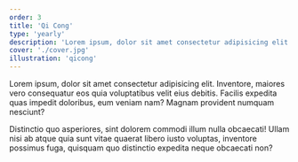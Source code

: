 ```yaml
---
order: 3
title: 'Qi Cong'
type: 'yearly'
description: 'Lorem ipsum, dolor sit amet consectetur adipisicing elit. Inventore, maiores vero consequatur'
cover: './cover.jpg'
illustration: 'qicong'
---
```


Lorem ipsum, dolor sit amet consectetur adipisicing elit. Inventore, maiores vero consequatur eos quia voluptatibus velit eius debitis. Facilis expedita quas impedit doloribus, eum veniam nam? Magnam provident numquam nesciunt?

Distinctio quo asperiores, sint dolorem commodi illum nulla obcaecati! Ullam nisi ab atque quia sunt vitae quaerat libero iusto voluptas, inventore possimus fuga, quisquam quo distinctio expedita neque obcaecati non?
